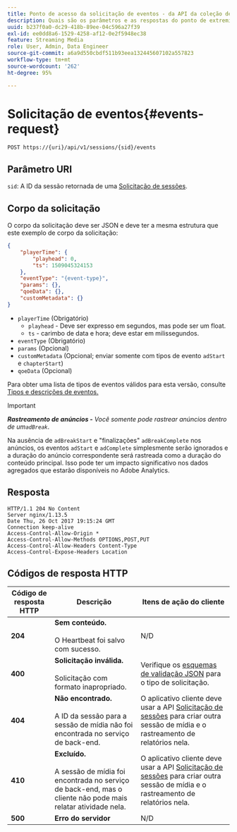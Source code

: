 ```yaml
---
title: Ponto de acesso da solicitação de eventos ‐ da API da coleção de mídia de transmissão
description: Quais são os parâmetros e as respostas do ponto de extremidade de solicitação de eventos da API Media Collection?
uuid: b237f0a0-dc29-418b-89ee-04c596a27f39
exl-id: ee0dd8a6-1529-4258-af12-0e2f5948ec38
feature: Streaming Media
role: User, Admin, Data Engineer
source-git-commit: a6a9d550cbdf511b93eea132445607102a557823
workflow-type: tm+mt
source-wordcount: '262'
ht-degree: 95%

---
```


# Solicitação de eventos{#events-request}

`POST https://{uri}/api/v1/sessions/{sid}/events`

## Parâmetro URI

`sid`: A ID da sessão retornada de uma [Solicitação de sessões](mc-api-sessions-req.md).

## Corpo da solicitação

O corpo da solicitação deve ser JSON e deve ter a mesma estrutura que este exemplo de corpo da solicitação:

```json
{ 
    "playerTime": { 
        "playhead": 0, 
        "ts": 1509045324153 
    }, 
    "eventType": "{event-type}", 
    "params": {}, 
    "qoeData": {}, 
    "customMetadata": {} 
}
```

* `playerTime` (Obrigatório)
   * `playhead` - Deve ser expresso em segundos, mas pode ser um float.
   * `ts` - carimbo de data e hora; deve estar em milissegundos.
* `eventType` (Obrigatório)
* `params` (Opcional)
* `customMetadata` (Opcional; enviar somente com tipos de evento `adStart` e `chapterStart`)
* `qoeData` (Opcional)

Para obter uma lista de tipos de eventos válidos para esta versão, consulte [Tipos e descrições de eventos.](mc-api-event-types.md)

>[!IMPORTANT]
>
>***Rastreamento de anúncios -** Você somente pode rastrear anúncios dentro de um`adBreak`*.
>
>Na ausência de `adBreakStart` e &quot;finalizações&quot; `adBreakComplete` nos anúncios, os eventos `adStart` e `adComplete` simplesmente serão ignorados e a duração do anúncio correspondente será rastreada como a duração do conteúdo principal. Isso pode ter um impacto significativo nos dados agregados que estarão disponíveis no Adobe Analytics.

## Resposta

```text
HTTP/1.1 204 No Content 
Server nginx/1.13.5 
Date Thu, 26 Oct 2017 19:15:24 GMT 
Connection keep-alive 
Access-Control-Allow-Origin * 
Access-Control-Allow-Methods OPTIONS,POST,PUT 
Access-Control-Allow-Headers Content-Type 
Access-Control-Expose-Headers Location
```

## Códigos de resposta HTTP

| Código de resposta HTTP | Descrição | Itens de ação do cliente |
|---|---|---|
| **204** | **Sem conteúdo.** <br/><br/>O Heartbeat foi salvo com sucesso. | N/D |
| **400** | **Solicitação inválida.**<br/><br/>Solicitação com formato inapropriado. | Verifique os [esquemas de validação JSON](mc-api-json-validation.md) para o tipo de solicitação. |
| **404** | **Não encontrado.** <br/><br/>A ID da sessão para a sessão de mídia não foi encontrada no serviço de back-end. | O aplicativo cliente deve usar a API [Solicitação de sessões](mc-api-sessions-req.md) para criar outra sessão de mídia e o rastreamento de relatórios nela. |
| **410** | **Excluído.** <br/><br/>A sessão de mídia foi encontrada no serviço de back-end, mas o cliente não pode mais relatar atividade nela. | O aplicativo cliente deve usar a API [Solicitação de sessões](mc-api-sessions-req.md) para criar outra sessão de mídia e o rastreamento de relatórios nela. |
| **500** | **Erro do servidor** | N/D |
